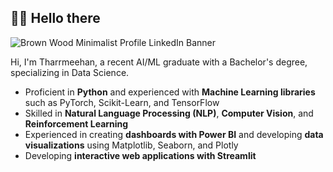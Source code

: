 ## 🙋‍♂️ Hello there

![Brown Wood Minimalist Profile LinkedIn Banner](https://github.com/user-attachments/assets/138c6180-56d6-45d2-be70-d5700b4451c6)

Hi, I'm Tharrmeehan, a recent AI/ML graduate with a Bachelor's degree, specializing in Data Science. 

- Proficient in **Python** and experienced with **Machine Learning libraries** such as PyTorch, Scikit-Learn, and TensorFlow
- Skilled in **Natural Language Processing (NLP)**, **Computer Vision**, and **Reinforcement Learning**
- Experienced in creating **dashboards with Power BI** and developing **data visualizations** using Matplotlib, Seaborn, and Plotly
- Developing **interactive web applications with Streamlit**
